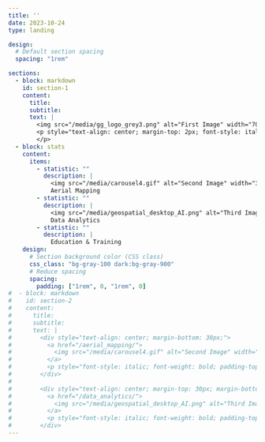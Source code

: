```yaml
---
title: ''
date: 2023-10-24
type: landing

design:
  # Default section spacing
  spacing: "1rem"

sections:
  - block: markdown
    id: section-1
    content:
      title: 
      subtitle: 
      text: |
        <img src="/media/gg_logo_grey3.png" alt="First Image" width="700">
        <p style="text-align: center; margin-top: 2px; font-style: italic;">
        </p>
  - block: stats
    content:
      items:
        - statistic: ""
          description: |
            <img src="/media/carousel4.gif" alt="Second Image" width="300">
            Aerial Mapping
        - statistic: ""
          description: |
            <img src="/media/geospatial_desktop_AI.png" alt="Third Image" width="300">
            Data Analytics
        - statistic: ""
          description: |
            Education & Training
    design:
      # Section background color (CSS class)
      css_class: "bg-gray-100 dark:bg-gray-900"
      # Reduce spacing
      spacing:
        padding: ["1rem", 0, "1rem", 0]
#  - block: markdown
#    id: section-2
#    content:
#      title: 
#      subtitle: 
#      text: |
#        <div style="text-align: center; margin-bottom: 30px;">
#          <a href="/aerial_mapping/">
#            <img src="/media/carousel4.gif" alt="Second Image" width="600" style="display: block;">
#          </a>
#          <p style="font-style: italic; font-weight: bold; padding-top: 2px; line-height: 1.2;">Aerial Mapping</p>
#        </div>
#
#        <div style="text-align: center; margin-top: 30px; margin-bottom: 15px;">
#          <a href="/data_analytics/">
#            <img src="/media/geospatial_desktop_AI.png" alt="Third Image" width="600" style="display: block;">
#          </a>
#          <p style="font-style: italic; font-weight: bold; padding-top: 2px; line-height: 1.2;">Data Analytics & ML</p>
#        </div>
---
```

